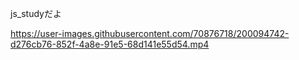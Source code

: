 js_studyだよ

https://user-images.githubusercontent.com/70876718/200094742-d276cb76-852f-4a8e-91e5-68d141e55d54.mp4
